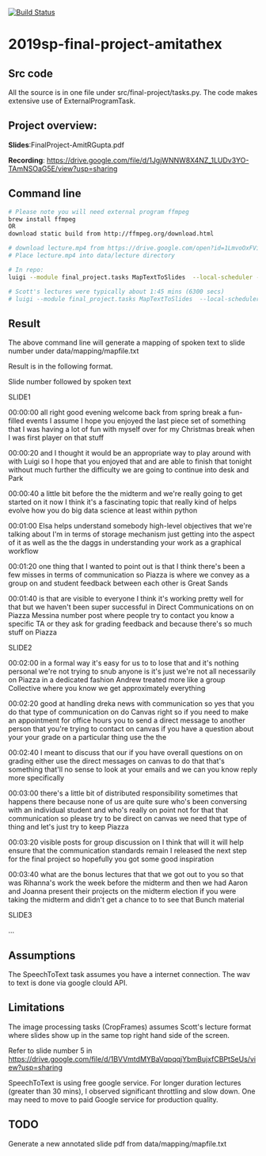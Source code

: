 [![Build Status](https://travis-ci.com/csci-e-29/2019sp-final-project-amitathex.svg?token=YpstnYB7tw1ULhZ529zy&branch=master)](https://travis-ci.com/csci-e-29/2019sp-final-project-amitathex)

# 2019sp-final-project-amitathex

## Src code
All the source is in one file under src/final-project/tasks.py. The code makes extensive use of ExternalProgramTask.

## Project overview:

__Slides__:FinalProject-AmitRGupta.pdf   

__Recording__: https://drive.google.com/file/d/1JgjWNNW8X4NZ_1LUDv3YO-TAmNSOaG5E/view?usp=sharing   

## Command line

```bash
# Please note you will need external program ffmpeg
brew install ffmpeg
OR
download static build from http://ffmpeg.org/download.html

# download lecture.mp4 from https://drive.google.com/open?id=1LmvoOxFViiAluapaSGTHJLuzvdLx1ciz
# Place lecture.mp4 into data/lecture directory

# In repo:
luigi --module final_project.tasks MapTextToSlides  --local-scheduler --lecture-duration seconds

# Scott's lectures were typically about 1:45 mins (6300 secs)
# luigi --module final_project.tasks MapTextToSlides  --local-scheduler --lecture-duration 6300

```

## Result

The above command line will generate a mapping of spoken text to slide number under data/mapping/mapfile.txt

Result is in the following format. 

Slide number followed by spoken text

SLIDE1

00:00:00 all right good evening welcome back from spring break a fun-filled events I assume I hope you enjoyed the last piece set of something that I was having a lot of fun with myself over for my Christmas break when I was first player on that stuff

00:00:20 and I thought it would be an appropriate way to play around with with Luigi so I hope that you enjoyed that and are able to finish that tonight without much further the difficulty we are going to continue into desk and Park

00:00:40 a little bit before the the midterm and we're really going to get started on it now I think it's a fascinating topic that really kind of helps evolve how you do big data science at least within python

00:01:00 Elsa helps understand somebody high-level objectives that we're talking about I'm in terms of storage mechanism just getting into the aspect of it as well as the the daggs in understanding your work as a graphical workflow

00:01:20 one thing that I wanted to point out is that I think there's been a few misses in terms of communication so Piazza is where we convey as a group on and student feedback between each other is Great Sands

00:01:40 is that are visible to everyone I think it's working pretty well for that but we haven't been super successful in Direct Communications on on Piazza Messina number post where people try to contact you know a specific TA or they ask for grading feedback and because there's so much stuff on Piazza

SLIDE2

00:02:00 in a formal way it's easy for us to to lose that and it's nothing personal we're not trying to snub anyone is it's just we're not all necessarily on Piazza in a dedicated fashion Andrew treated more like a group Collective where you know we get approximately everything

00:02:20 good at handling dreka news with communication so yes that you do that type of communication on do Canvas right so if you need to make an appointment for office hours you to send a direct message to another person that you're trying to contact on canvas if you have a question about your your grade on a particular thing use the the

00:02:40 I meant to discuss that our if you have overall questions on on grading either use the direct messages on canvas to do that that's something that'll no sense to look at your emails and we can you know reply more specifically

00:03:00 there's a little bit of distributed responsibility sometimes that happens there because none of us are quite sure who's been conversing with an individual student and who's really on point not for that that communication so please try to be direct on canvas we need that type of thing and let's just try to keep Piazza

00:03:20 visible posts for group discussion on I think that will it will help ensure that the communication standards remain I released the next step for the final project so hopefully you got some good inspiration

00:03:40 what are the bonus lectures that that we got out to you so that was Rihanna's work the week before the midterm and then we had Aaron and Joanna present their projects on the midterm election if you were taking the midterm and didn't get a chance to to see that Bunch material

SLIDE3

...
## Assumptions
The SpeechToText task assumes you have a internet connection. The wav to text is done via google clould API.


## Limitations

The image processing tasks (CropFrames) assumes Scott's lecture format where slides show up 
in the same top right hand side of the screen. 

Refer to slide number 5 in 
https://drive.google.com/file/d/1BVVmtdMYBaVqpqqjYbmBujxfCBPtSeUs/view?usp=sharing

SpeechToText is using free google service. For longer duration lectures (greater than 30 mins), I observed significant
throttling and slow down. One may need to move to paid Google service for production quality. 

## TODO

Generate a new annotated slide pdf from data/mapping/mapfile.txt 
